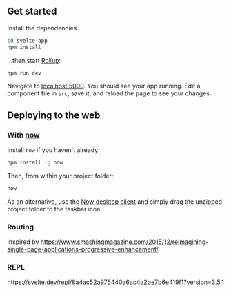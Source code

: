 ## Get started

Install the dependencies...

```bash
cd svelte-app
npm install
```

...then start [Rollup](https://rollupjs.org):

```bash
npm run dev
```

Navigate to [localhost:5000](http://localhost:5000). You should see your app running. Edit a component file in `src`, save it, and reload the page to see your changes.


## Deploying to the web

### With [now](https://zeit.co/now)

Install `now` if you haven't already:

```bash
npm install -g now
```

Then, from within your project folder:

```bash
now
```

As an alternative, use the [Now desktop client](https://zeit.co/download) and simply drag the unzipped project folder to the taskbar icon.


### Routing
Inspired by https://www.smashingmagazine.com/2015/12/reimagining-single-page-applications-progressive-enhancement/

### REPL
https://svelte.dev/repl/8a4ac52a975440a6ac4a2be7b6e419f1?version=3.5.1